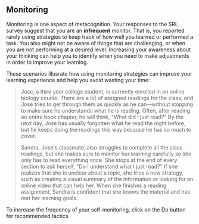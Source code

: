## Monitoring

Monitoring is one aspect of metacognition. Your responses to the SRL survey suggest that you are an **infrequent** monitor. That is, you reported rarely using strategies to keep track of how well you learned or performed a task. You also might not be aware of things that are challenging, or when you are not performing at a desired level. Increasing your awareness about your thinking can help you to identify when you need to make adjustments in order to improve your learning. 

These scenarios illusrate how using monitoring strategies can improve your learning experience and help you avoid wasting your time:

> Jose, a third year college student, is currently enrolled in an online biology course. There are a lot of assigned readings for the class, and Jose tries to get through them as quickly as he can-–without stopping to make sure he understands what he is reading. Often, after reading an entire book chapter, he will think, "What did I just read?" By the next day, Jose has usually forgotten what he read the night before, but he  keeps doing the readings this way because he has so much to cover. 
> 
> Sandra, Jose's classmate, also struggles to complete all the class readings, but she makes sure to monitor her learning carefully so she only has to read everything once. She stops at the end of every section to ask herself, "Do I understand what I just read?" If she realizes that she is unclear about a topic, she tries a new strategy, such as creating a visual summary of the information or looking for an online video that can help her. When she finishes a reading assignment, Sandra is confident that she knows the material and has met her learning goals.

To increase the frequency of your self-monitoring, click on the Do button for recommended tactics. 
